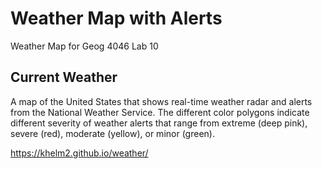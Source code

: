 # Weather Map with Alerts
Weather Map for Geog 4046 Lab 10

## Current Weather
A map of the United States that shows real-time weather radar and alerts from the National Weather Service. The different color polygons indicate different severity of weather alerts that range from extreme (deep pink), severe (red), moderate (yellow), or minor (green).

https://khelm2.github.io/weather/
